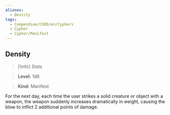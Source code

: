 ```yaml
---
aliases:
  - Density
tags:
  - Compendium/CSRD/en/Cyphers
  - Cypher
  - Cypher/Manifest
---
```

  
    
## Density    
>[!info] Stats    
> **Level:** 1d6    
> **Kind:** Manifest  
    
For the next day, each time the user strikes a solid creature or object with a weapon, the weapon suddenly increases dramatically in weight, causing the blow to inflict 2 additional points of damage.
